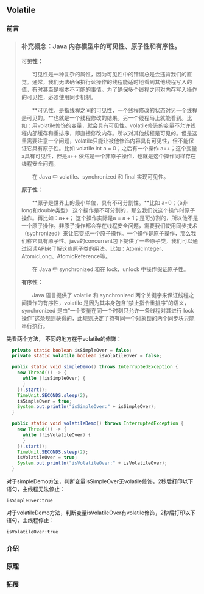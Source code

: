 ## Volatile

### 前言

> ### 补充概念：Java 内存模型中的可见性、原子性和有序性。
>
> **可见性：**
>
> 　　可见性是一种复杂的属性，因为可见性中的错误总是会违背我们的直觉。通常，我们无法确保执行读操作的线程能适时地看到其他线程写入的值，有时甚至是根本不可能的事情。为了确保多个线程之间对内存写入操作的可见性，必须使用同步机制。
>
> 　　**可见性，是指线程之间的可见性，一个线程修改的状态对另一个线程是可见的。**也就是一个线程修改的结果。另一个线程马上就能看到。比如：用volatile修饰的变量，就会具有可见性。volatile修饰的变量不允许线程内部缓存和重排序，即直接修改内存。所以对其他线程是可见的。但是这里需要注意一个问题，volatile只能让被他修饰内容具有可见性，但不能保证它具有原子性。比如 volatile int a = 0；之后有一个操作 a++；这个变量a具有可见性，但是a++ 依然是一个非原子操作，也就是这个操作同样存在线程安全问题。
>
> 　　在 Java 中 volatile、synchronized 和 final 实现可见性。
>
> **原子性：**
>
> 　　**原子是世界上的最小单位，具有不可分割性。**比如 a=0；（a非long和double类型） 这个操作是不可分割的，那么我们说这个操作时原子操作。再比如：a++； 这个操作实际是a = a + 1；是可分割的，所以他不是一个原子操作。非原子操作都会存在线程安全问题，需要我们使用同步技术（sychronized）来让它变成一个原子操作。一个操作是原子操作，那么我们称它具有原子性。java的concurrent包下提供了一些原子类，我们可以通过阅读API来了解这些原子类的用法。比如：AtomicInteger、AtomicLong、AtomicReference等。
>
> 　　在 Java 中 synchronized 和在 lock、unlock 中操作保证原子性。
>
> **有序性：**
>
> 　　Java 语言提供了 volatile 和 synchronized 两个关键字来保证线程之间操作的有序性，volatile 是因为其本身包含“禁止指令重排序”的语义，synchronized 是由“一个变量在同一个时刻只允许一条线程对其进行 lock 操作”这条规则获得的，此规则决定了持有同一个对象锁的两个同步块只能串行执行。

先看两个方法， 不同的地方在于volatile的修饰：

```java
  private static boolean isSimpleOver = false;
  private static volatile boolean isVolatileOver = false;

  public static void simpleDemo() throws InterruptedException {
    new Thread(() -> {
      while (!isSimpleOver) {
      }
    }).start();
    TimeUnit.SECONDS.sleep(2);
    isSimpleOver = true;
    System.out.println("isSimpleOver:" + isSimpleOver);
  }

  public static void volatileDemo() throws InterruptedException {
    new Thread(() -> {
      while (!isVolatileOver) {
      }
    }).start();
    TimeUnit.SECONDS.sleep(2);
    isVolatileOver = true;
    System.out.println("isVolatileOver:" + isVolatileOver);
  }
```

 对于simpleDemo方法，判断变量isSimpleOver无volatile修饰，2秒后打印以下语句，主线程无法停止：

```text
isSimpleOver:true
```

对于volatileDemo方法，判断变量isVolatileOver有volatile修饰，2秒后打印以下语句，主线程停止：

```text
isVolatileOver:true
```

### 介绍



### 原理



### 拓展